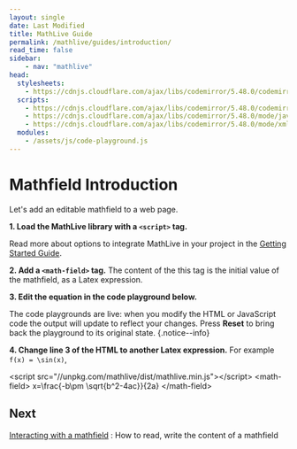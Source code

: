 ```yaml
---
layout: single
date: Last Modified
title: MathLive Guide
permalink: /mathlive/guides/introduction/
read_time: false
sidebar:
    - nav: "mathlive"
head:
  stylesheets:
    - https://cdnjs.cloudflare.com/ajax/libs/codemirror/5.48.0/codemirror.min.css
  scripts:
    - https://cdnjs.cloudflare.com/ajax/libs/codemirror/5.48.0/codemirror.min.js
    - https://cdnjs.cloudflare.com/ajax/libs/codemirror/5.48.0/mode/javascript/javascript.min.js
    - https://cdnjs.cloudflare.com/ajax/libs/codemirror/5.48.0/mode/xml/xml.min.js
  modules:
    - /assets/js/code-playground.js
---
```

<script>
    moduleMap = {
        mathlive: "//unpkg.com/mathlive/dist/mathlive.min.mjs",
        "html-to-image": "///assets/js/html-to-image.js",
    };
</script>

# Mathfield Introduction
Let's add an editable mathfield to a web page.

**1. Load  the MathLive library with a `<script>` tag.**

<p class="notice--info">Read more about options to integrate MathLive in your 
  project in the 
  <a href="/guides/mathfield-getting-started/">Getting Started Guide</a>.
</p>


**2. Add a `<math-field>` tag.** The content of the this tag is the initial value 
of the mathfield, as a Latex expression.

**3. Edit the equation in the code playground below.**

The code playgrounds are live: when you modify the HTML or JavaScript code the
 output will update to reflect your changes. Press **Reset** to bring back
the playground to its original state. {.notice--info}

**4. Change line 3 of the HTML to another Latex expression.** 
For example `f(x) = \sin(x)`, 



<code-playground layout="stack" class="m-lg w-full-lg">
    <div slot="html">&lt;script src="//unpkg.com/mathlive/dist/mathlive.min.js"&gt;&lt;/script&gt;
&lt;math-field&gt;
    x=\frac{-b\pm \sqrt{b^2-4ac}}{2a}
&lt;/math-field&gt;</div>
</code-playground>


## Next

<a href="/mathlive/guides/interacting">Interacting with a mathfield<span><i class="fas fa-chevron-right navigation"></i><span></span></a>
:    How to read, write the content of a mathfield
